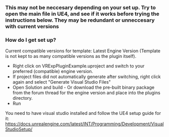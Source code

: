 ### This may not be neccesary depending on your set up. Try to open the main file in UE4, and see if it works before trying the instructions below. They may be redundant or unneccesary with current versions


### How do I get set up? ###

Current compatible versions for template: Latest Engine Version (Template is not kept to as many compatible versions as the plugin itself).

* Right click on VRExpPluginExample.uproject and switch to your preferred (compatible) engine version.
* If project files did not automatically generate after switching, right click again and select "Generate Visual Studio Files"
* Open Solution and build - Or download the pre-built binary package from the forum thread for the engine version and place into the plugins directory.
* Run

You need to have visual studio installed and follow the UE4 setup guide for it: https://docs.unrealengine.com/latest/INT/Programming/Development/VisualStudioSetup/

